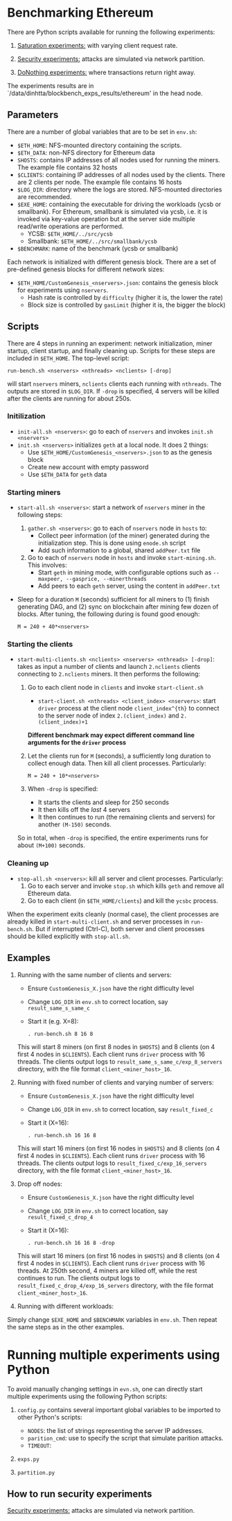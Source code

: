 # Benchmarking Ethereum

There are Python scripts available for running the following experiments:

1. [Saturation experiments:](saturation_exps.md) with varying client request rate. 

2. [Security experiments:](security_exps.md) attacks are simulated via network partition. 

3. [DoNothing experiments:](donothing_exps.md) where transactions return right away. 

The experiments results are in `/data/dinhtta/blockbench_exps_results/ethereum' in the head node. 

## Parameters
There are a number of global variables that are to be set in `env.sh`:
+ `$ETH_HOME`: NFS-mounted directory containing the scripts.
+ `$ETH_DATA`: non-NFS directory for Ethereum data
+ `SHOSTS`: contains IP addresses of all nodes used for running the miners. The
example file contains 32 hosts 
+ `$CLIENTS`: containing IP addresses of all nodes used by the clients. There are 2 clients per
node. The example file contains 16 hosts
+ `$LOG_DIR`: directory where the logs are stored. NFS-mounted directories are recommended.  
+ `$EXE_HOME`: containing the executable for driving the workloads (ycsb or smallbank). For Ethereum, smallbank
is simulated via ycsb, i.e. it is invoked via key-value operation but at the server side multiple read/write
operations are performed. 
    + YCSB: `$ETH_HOME/../src/ycsb`
    + Smallbank: `$ETH_HOME/../src/smallbank/ycsb`
+ `$BENCHMARK`: name of the benchmark (ycsb or smallbank)

Each network is initialized with different genesis block. There are a set of pre-defined genesis blocks for
different network sizes:

+ `$ETH_HOME/CustomGenesis_<nservers>.json`: contains the genesis block for experiments using `nservers`. 
    + Hash rate is controlled by `difficulty` (higher it is, the lower the rate)
    + Block size is controlled by `gasLimit` (higher it is, the bigger the block)

## Scripts
There are 4 steps in running an experiment: network initialization, miner startup, client startup, and finally
cleaning up. Scripts for these steps are included in `$ETH_HOME`. The top-level script:

    run-bench.sh <nservers> <nthreads> <nclients> [-drop]

will start `nservers` miners, `nclients` clients each running with `nthreads`. The outputs are stored in
`$LOG_DIR`. If `-drop` is specified, 4 servers will be killed after the clients are running for about 250s.  

### Initilization
+ `init-all.sh <nservers>`: go to each of `nservers` and invokes `init.sh <nservers>`
+ `init.sh <nservers>` initializes `geth` at a local node. It does 2 things:
    + Use `$ETH_HOME/CustomGenesis_<nservers>.json` to as the genesis block
    + Create new account with empty password
    + Use `$ETH_DATA` for `geth` data 

### Starting miners
+ `start-all.sh <nservers>`: start a network of `nservers` miner in the following steps:
    1. `gather.sh <nservers>`: go to each of `nservers` node in `hosts` to:
        + Collect peer information (of the miner) generated during the initialization step. This is done using
        `enode.sh` script
        + Add such information to a global, shared `addPeer.txt` file
    2. Go to each of `nservers` node in `hosts` and invoke `start-mining.sh`. This involves:
        + Start `geth` in mining mode, with configurable options such as `--maxpeer, --gasprice,
        --minerthreads` 
        + Add peers to each `geth` server, using the content in `addPeer.txt`

+ Sleep for a duration `M` (seconds) sufficient for all miners to (1) finish generating DAG, and (2) sync on
blockchain after mining few dozen of blocks. After tuning, the following during is found good enough:

    `M = 240 + 40*<nservers>`


### Starting the clients
+ `start-multi-clients.sh <nclients> <nservers> <nthreads> [-drop]`: takes as input a number of clients and
launch `2.nclients` clients connecting to `2.nclients` miners. It then performs the following:
    1. Go to each client node in `clients` and invoke `start-client.sh` 
        + `start-client.sh <nthreads> <client_index> <nservers>`: start `driver` process at the client node
       `client_index^{th}` to connect to the server node of index `2.(client_index)` and `2.(client_index)+1`
       
       **Different benchmark may expect different command line arguments for the `driver` process**

    2. Let the clients run for `M` (seconds), a sufficiently long duration to collect enough data. Then kill
    all client processes. Particularly:

        `M = 240 + 10*<nservers>`
    3. When `-drop` is specified:
        + It starts the clients and sleep for 250 seconds 
        + It then kills off the *last* 4 servers
        + It then continues to run (the remaining clients and servers) for another `(M-150)` seconds. 

    So in total, when `-drop` is specified, the entire experiments runs for about `(M+100)` seconds. 

### Cleaning up
+ `stop-all.sh <nservers>`: kill all server and client processes. Particularly:
    1. Go to each server and invoke `stop.sh` which kills `geth` and remove all Ethereum data. 
    2. Go to each client (in `$ETH_HOME/clients`) and kill the `ycsbc` process. 

When the experiment exits cleanly (normal case), the client processes are already killed in
`start-multi-client.sh` and server processes in `run-bench.sh`. But if interrupted (Ctrl-C), both server and client processes should be killed
explicitly with `stop-all.sh`.


## Examples

1. Running with the same number of clients and servers: 
    + Ensure `CustomGenesis_X.json` have the right difficulty level
    + Change `LOG_DIR` in `env.sh` to correct location, say `result_same_s_same_c`
    + Start it (e.g. X=8): 

        `. run-bench.sh 8 16 8`

    This will start 8 miners (on first 8 nodes in `$HOSTS`) and 8 clients (on 4 first 4 nodes in `$CLIENTS`).
    Each client runs `driver` process with 16 threads. The clients output logs to
    `result_same_s_same_c/exp_8_servers` directory, with the file format `client_<miner_host>_16`.   

2. Running with fixed number of clients and varying number of servers: 
    + Ensure `CustomGenesis_X.json` have the right difficulty level
    + Change `LOG_DIR` in `env.sh` to correct location, say `result_fixed_c`
    + Start it (X=16): 

        `. run-bench.sh 16 16 8`

    This will start 16 miners (on first 16 nodes in `$HOSTS`) and 8 clients (on 4 first 4 nodes in
    `$CLIENTS`). Each client runs `driver` process with 16 threads. The clients output logs to
    `result_fixed_c/exp_16_servers` directory, with the file format `client_<miner_host>_16`.   


3. Drop off nodes:
    + Ensure `CustomGenesis_X.json` have the right difficulty level
    + Change `LOG_DIR` in `env.sh` to correct location, say `result_fixed_c_drop_4`
    + Start it (X=16): 

        `. run-bench.sh 16 16 8 -drop`

    This will start 16 miners (on first 16 nodes in `$HOSTS`) and 8 clients (on 4 first 4 nodes in
    `$CLIENTS`). Each client runs `driver` process with 16 threads. At 250th second, 4 miners are killed off,
    while the rest continues to run. The clients output logs to `result_fixed_c_drop_4/exp_16_servers`
      directory, with the file format `client_<miner_host>_16`.   

4. Running with different workloads:

Simply change `$EXE_HOME` and `$BENCHMARK` variables in `env.sh`. Then repeat the same steps as in the other
examples. 


# Running multiple experiments using Python

To avoid manually changing settings in `evn.sh`, one can directly start multiple experiments using the
following Python scripts:

1. `config.py` contains several important global variables to be imported to other Python's scripts:
      + `NODES`: the list of strings representing the server IP addresses.
      + `parition_cmd`: use to specify the script that simulate parition attacks. 
      + `TIMEOUT`: 

1. `exps.py` 

2. `partition.py`


## How to run security experiments

[Security experiments:](security_exps.md) attacks are simulated via network partition. 
